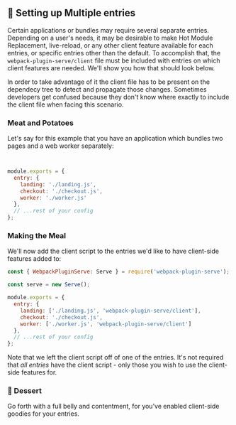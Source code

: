 ## 🍲 Setting up Multiple entries

Certain applications or bundles may require several separate entries. Depending on a user's needs, it may be desirable to make Hot Module Replacement, live-reload, or any other client feature available for each entries, or specific entries other than the default. To accomplish that, the `webpack-plugin-serve/client` file must be included with entries on which client features are needed. We'll show you how that should look below.

In order to take advantage of it the client file has to be present on the dependecy tree to detect and propagate those changes. Sometimes developers get confused because they don't know where exactly to include the client file when facing this scenario.

### Meat and Potatoes

Let's say for this example that you have an application which bundles two pages and a web worker separately:

```js


module.exports = {
  entry: {
    landing: './landing.js',
    checkout: './checkout.js',
    worker: './worker.js'
  },
  // ...rest of your config
};
```

### Making the Meal

We'll now add the client script to the entries we'd like to have client-side features added to:

```js
const { WebpackPluginServe: Serve } = require('webpack-plugin-serve');

const serve = new Serve();

module.exports = {
  entry: {
    landing: ['./landing.js', 'webpack-plugin-serve/client'],
    checkout: './checkout.js',
    worker: ['./worker.js', 'webpack-plugin-serve/client']
  },
  // ...rest of your config
};
```

Note that we left the client script off of one of the entries. It's not required that _all entries_ have the client script - only those you wish to use the client-side features for.


### 🍰 Dessert

Go forth with a full belly and contentment, for you've enabled client-side goodies for your entries.
